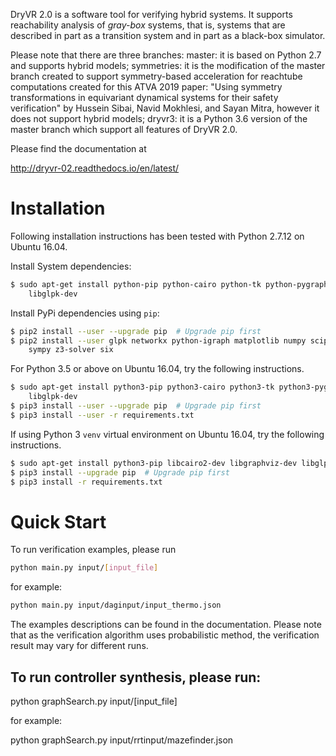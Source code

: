 DryVR 2.0 is a software tool for verifying hybrid systems. It supports reachability analysis of _gray-box_ systems,
that is, systems that are described in part as a transition system and in part as a black-box simulator.

Please note that there are three branches: master: it is based on Python 2.7 and supports hybrid models; symmetries: it is the modification of the master branch created to support symmetry-based acceleration for reachtube computations created for this ATVA 2019 paper: "Using symmetry transformations in equivariant dynamical systems for their safety verification" by Hussein Sibai, Navid Mokhlesi, and Sayan Mitra, however it does not support hybrid models; dryvr3: it is a Python 3.6 version of the master branch which support all features of DryVR 2.0.

Please find the documentation at 

http://dryvr-02.readthedocs.io/en/latest/


Installation
==================
Following installation instructions has been tested with Python 2.7.12 on
Ubuntu 16.04.

Install System dependencies:

```bash
$ sudo apt-get install python-pip python-cairo python-tk python-pygraphviz \
    libglpk-dev
```

Install PyPi dependencies using `pip`:
```bash
$ pip2 install --user --upgrade pip  # Upgrade pip first
$ pip2 install --user glpk networkx python-igraph matplotlib numpy scipy \
    sympy z3-solver six
```

For Python 3.5 or above on Ubuntu 16.04, try the following instructions.

```bash
$ sudo apt-get install python3-pip python3-cairo python3-tk python3-pygraphviz \
    libglpk-dev
$ pip3 install --user --upgrade pip  # Upgrade pip first
$ pip3 install --user -r requirements.txt
```

If using Python 3 `venv` virtual environment on Ubuntu 16.04, try the following instructions.
```bash
$ sudo apt-get install python3-pip libcairo2-dev libgraphviz-dev libglpk-dev
$ pip3 install --upgrade pip  # Upgrade pip first
$ pip3 install -r requirements.txt
```

Quick Start
==================
To run verification examples, please run 

```bash
python main.py input/[input_file]
```

for example:

```bash
python main.py input/daginput/input_thermo.json
```

The examples descriptions can be found in the documentation. Please note that as the verification algorithm uses probabilistic method, the verification result may vary for different runs.


To run controller synthesis, please run:
------------------------------------------------------------
python graphSearch.py input/[input_file]

for example:

python graphSearch.py input/rrtinput/mazefinder.json

